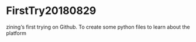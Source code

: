 # FirstTry20180829
zining‘s first trying on Github. To create  some python files to learn about the platform
